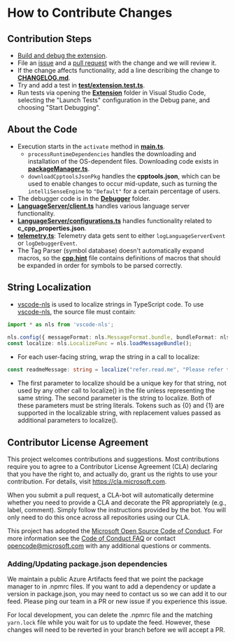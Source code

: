# How to Contribute Changes

## Contribution Steps

* [Build and debug the extension](Documentation/Building%20the%20Extension.md).
* File an [issue](https://github.com/Microsoft/vscode-cpptools/issues) and a [pull request](https://github.com/Microsoft/vscode-cpptools/pulls) with the change and we will review it.
* If the change affects functionality, add a line describing the change to [**CHANGELOG.md**](Extension/CHANGELOG.md).
* Try and add a test in [**test/extension.test.ts**](Extension/test/unitTests/extension.test.ts).
* Run tests via opening the [**Extension**](https://github.com/Microsoft/vscode-cpptools/tree/main/Extension) folder in Visual Studio Code, selecting the "Launch Tests" configuration in the Debug pane, and choosing "Start Debugging".

## About the Code

* Execution starts in the `activate` method in [**main.ts**](Extension/src/main.ts).
  * `processRuntimeDependencies` handles the downloading and installation of the OS-dependent files. Downloading code exists in [**packageManager.ts**](Extension/src/packageManager.ts).
  * `downloadCpptoolsJsonPkg` handles the **cpptools.json**, which can be used to enable changes to occur mid-update, such as turning the `intelliSenseEngine` to `"Default"` for a certain percentage of users.
* The debugger code is in the [**Debugger**](https://github.com/Microsoft/vscode-cpptools/tree/main/Extension/src/Debugger) folder.
* [**LanguageServer/client.ts**](Extension/src/LanguageServer/client.ts) handles various language server functionality.
* [**LanguageServer/configurations.ts**](Extension/src/LanguageServer/configurations.ts) handles functionality related to **c_cpp_properties.json**.
* [**telemetry.ts**](Extension/src/telemetry.ts): Telemetry data gets sent to either `logLanguageServerEvent` or `logDebuggerEvent`.
* The Tag Parser (symbol database) doesn't automatically expand macros, so the [**cpp.hint**](Extension/cpp.hint) file contains definitions of macros that should be expanded in order for symbols to be parsed correctly.

## String Localization

* [vscode-nls](https://github.com/microsoft/vscode-nls) is used to localize strings in TypeScript code.  To use [vscode-nls](https://github.com/microsoft/vscode-nls), the source file must contain:
```typescript
import * as nls from 'vscode-nls';

nls.config({ messageFormat: nls.MessageFormat.bundle, bundleFormat: nls.BundleFormat.standalone })();
const localize: nls.LocalizeFunc = nls.loadMessageBundle();
```
* For each user-facing string, wrap the string in a call to localize:
```typescript
const readmeMessage: string = localize("refer.read.me", "Please refer to {0} for troubleshooting information. Issues can be created at {1}", readmePath, "https://github.com/Microsoft/vscode-cpptools/issues");
```
* The first parameter to localize should be a unique key for that string, not used by any other call to localize() in the file unless representing the same string.  The second parameter is the string to localize.  Both of these parameters must be string literals.  Tokens such as {0} and {1} are supported in the localizable string, with replacement values passed as additional parameters to localize().

## Contributor License Agreement

This project welcomes contributions and suggestions. Most contributions require you to
agree to a Contributor License Agreement (CLA) declaring that you have the right to,
and actually do, grant us the rights to use your contribution. For details, visit
https://cla.microsoft.com.

When you submit a pull request, a CLA-bot will automatically determine whether you need
to provide a CLA and decorate the PR appropriately (e.g., label, comment). Simply follow the
instructions provided by the bot. You will only need to do this once across all repositories using our CLA.

This project has adopted the [Microsoft Open Source Code of Conduct](https://opensource.microsoft.com/codeofconduct/).
For more information see the [Code of Conduct FAQ](https://opensource.microsoft.com/codeofconduct/faq/)
or contact [opencode@microsoft.com](mailto:opencode@microsoft.com) with any additional questions or comments.

### Adding/Updating package.json dependencies

We maintain a public Azure Artifacts feed that we point the package manager to in .npmrc files. If you want to add a dependency or update a version in package.json, you may need to contact us so we can add it to our feed. Please ping our team in a PR or new issue if you experience this issue.

For local development, you can delete the .npmrc file and the matching `yarn.lock` file while you wait for us to update the feed. However, these changes will need to be reverted in your branch before we will accept a PR.